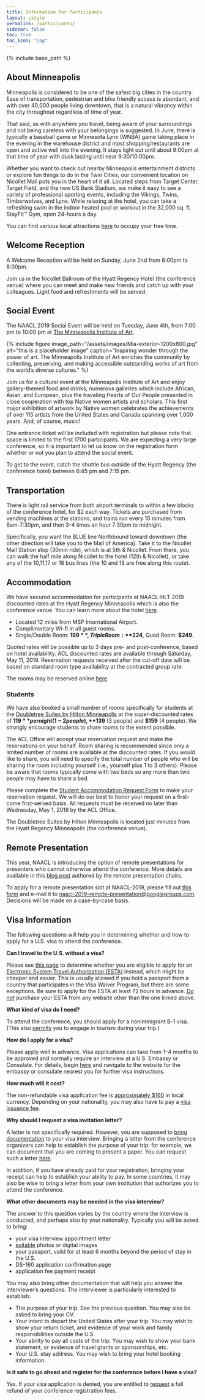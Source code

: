 ```yaml
---
title: Information for Participants
layout: single
permalink: /participants/
sidebar: false
toc: true
toc_icon: "cog"
---
```

{% include base_path %}

## About Minneapolis

Minneapolis is considered to be one of the safest big cities in the country. Ease of transportation, pedestrian and bike friendly access is abundant, and with over 40,000 people living downtown, that is a natural vibrancy within the city throughout regardless of time of year. 
 
That said, as with anywhere you travel, being aware of your surroundings and not being careless with your belongings is suggested. In June, there is typically a baseball game or Minnesota Lynx (WNBA) game taking place in the evening in the warehouse district and most shopping/restaurants are open and active well into the evening. It stays light out until about 9:00pm at that time of year with dusk lasting until near 9:30/10:00pm. 

Whether you want to check out nearby Minneapolis entertainment districts or explore fun things to do in the Twin Cities, our convenient location on Nicollet Mall puts you in the heart of it all. Located steps from Target Center, Target Field, and the new US Bank Stadium, we make it easy to see a variety of professional sporting events, including the Vikings, Twins, Timberwolves, and Lynx. While relaxing at the hotel, you can take a refreshing swim in the indoor heated pool or workout in the 32,000 sq. ft. StayFit™ Gym, open 24-hours a day.

You can find various local attractions [here](https://www.hyatt.com/en-US/hotel/minnesota/hyatt-regency-minneapolis/msprm/area-attractions) to occupy your free time.


## Welcome Reception

A Welcome Reception will be held on Sunday, June 2nd from 6:00pm to 8:00pm.

Join us in the Nicollet Ballroom of the Hyatt Regency Hotel (the conference venue) where you can meet and make new friends and catch up with your colleagues.  Light food and refreshments will be served.

## Social Event

The NAACL 2019 Social Event will be held on Tuesday, June 4th, from 7:00 pm to 10:00 pm at [The Minneapolis Institute of Art](https://new.artsmia.org/about/).

{% include figure image_path="/assets/images/Mia-exterior-1200x800.jpg" alt="this is a placeholder image" caption="Inspiring wonder through the power of art. The Minneapolis Institute of Art enriches the community by collecting, preserving, and making accessible outstanding works of art from the world’s diverse cultures." %}

Join us for a cultural event at the Minneapolis Institute of Art and enjoy gallery-themed food and drinks, numerous galleries which include African, Asian, and European, plus the traveling Hearts of Our People  presented in close cooperation with top Native women artists and scholars. This first major exhibition of artwork by Native women celebrates the achievements of over 115 artists from the United States and Canada spanning over 1,000 years. And, of course, music!

One entrance ticket will be included with registration but please note that space is limited to the first 1700 participants.  We are expecting a very large conference, so it is important to let us know on the registration form whether or not you plan to attend the social event.

To get to the event, catch the shuttle bus outside of the Hyatt Regency (the conference hotel) between 6:45 pm and 7:15 pm.

## Transportation

There is light rail service from both airport terminals to within a few blocks of the conference hotel, for $2 each way.  Tickets are purchased from vending machines at the stations, and trains run every 10 minutes from 6am-7:30pm, and then 3-4 times an hour 7:30pm to midnight.

Specifically, you want the BLUE line Northbound toward downtown (the other direction will take you to the Mall of America).  Take it to the Nicollet Mall Station stop (30min ride), which is at 5th & Nicollet. From there, you can walk the half mile along Nicollet to the hotel (12th & Nicollet), or take any of the 10,11,17 or 18 bus lines (the 10 and 18 are free along this route).

## Accommodation

We have secured accommodation for participants at NAACL-HLT 2019 discounted rates at the Hyatt Regency Minneapolis which is also the conference venue.  You can learn more about the hotel [here](https://www.hyatt.com/en-US/hotel/minnesota/hyatt-regency-minneapolis/msprm).

- Located 12 miles from MSP International Airport.
- Complimentary Wi-fi in all guest rooms.
- Single/Double Room: **$199**, Triple Room: **$224**, Quad Room: **$249**.

Quoted rates will be possible up to 3 days pre- and post-conference, based on hotel availability.  ACL discounted rates are available through Saturday, May 11, 2019. Reservation requests received after the cut-off date will be based on standard room type availability at the contracted group rate.

The rooms may be reserved online [here](https://www.hyatt.com/en-US/group-booking/MSPRM/G-CMPL).

### Students

We have also booked a small number of rooms specifically for students at the [Doubletree Suites by Hilton Minneapolis](https://doubletree3.hilton.com/en/hotels/minnesota/doubletree-suites-by-hilton-hotel-minneapolis-MSPLSDT/index.html) at the super-discounted rates of **$119** per night (1-2 people), **$139** (3 people) and **$159** (4 people). We strongly encourage students to share rooms to the extent possible.

The ACL Office will accept your reservation request and make the reservations on your behalf. Room sharing is recommended since only a limited number of rooms are available at the discounted rates. If you would like to share, you will need to specify the total number of people who will be sharing the room including yourself (i.e., yourself plus 1 to 3 others). Please be aware that rooms typically come with two beds so any more than two people may have to share a bed.

Please complete the [Student Accommodation Request Form](https://forms.office.com/Pages/ResponsePage.aspx?id=t-mmC7Ngrk-S835t3Z6bZaQKPumvKxxDqgDQK1a8-MVUREZJUVo4RDBaMTFSMUhJRVpaQkYyTjk1Uy4u)  to make your reservation request. We will do our best to honor your request on a first-come first-served basis. All requests must be received no later than Wednesday, May 1, 2019 by the ACL Office.

The Doubletree Suites by Hilton Minneapolis is located just minutes from the Hyatt Regency Minneapolis (the conference venue).

## Remote Presentation

This year, NAACL is introducing the option of remote presentations for presenters who cannot otherwise attend the conference. More details are available in this [blog post](/blog/remote-presentations/) authored by the remote presentation chairs.

To apply for a remote presentation slot at NAACL-2019, please fill out [this form](/downloads/telepresence_form.docx) and e-mail it to [naacl-2019-remote-presentation@googlegroups.com](mailto:naacl-2019-remote-presentation@googlegroups.com). Decisions will be made on a case-by-case basis.

## Visa Information

The following questions will help you in determining whether and how to apply for a U.S. visa to attend the conference. 

**Can I travel to the U.S. without a visa?**

Please see [this page](https://travel.state.gov/content/travel/en/us-visas/tourism-visit/visa-waiver-program.html) to determine whether you are eligible to apply for an [Electronic System Travel Authorization (ESTA)](https://esta.cbp.dhs.gov/) instead, which might be cheaper and easier.  This is usually allowed if you hold a passport from a country that participates in the Visa Waiver Program, but there are some exceptions.  Be sure to apply for the ESTA at least 72 hours in advance.  [_Do not_](https://visaguide.world/tips/how-to-avoid-esta-fraud/) purchase your ESTA from any website other than the one linked above.

**What kind of visa do I need?**

To attend the conference, you should apply for a nonimmigrant B-1 visa.  (This also [permits](https://www.cbp.gov/sites/default/files/documents/B-1%20permissible%20activities.pdf) you to engage in tourism during your trip.)

**How do I apply for a visa?**

Please apply well in advance.  Visa applications can take from 1&ndash;4 months to be approved and normally require an interview at a U.S. Embassy or Consulate.  For details, begin [here](https://travel.state.gov/content/travel/en/us-visas/tourism-visit/visitor.html) and navigate to the website for the embassy or consulate nearest you for further visa instructions.

**How much will it cost?**

The non-refundable visa application fee is [approximately $160](https://travel.state.gov/content/travel/en/us-visas/visa-information-resources/fees/fees-visa-services.html#temp) in local currency.  Depending on your nationality, you may also have to pay a [visa issuance fee](https://travel.state.gov/content/travel/en/us-visas/Visa-Reciprocity-and-Civil-Documents-by-Country.html).

**Why should I request a visa invitation letter?**

A letter is not specifically required.  However, you are supposed to [bring documentation](https://travel.state.gov/content/travel/en/us-visas/tourism-visit/visitor.html) to your visa interview.  Bringing a letter from the conference organizers can help to establish the purpose of your trip: for example, we can document that you are coming to present a paper.  You can request such a letter [here](https://bit.ly/2Xp9pnD).

In addition, if you have already paid for your registration, bringing your receipt can help to establish your ability to pay.  In some countries, it may also be wise to bring a letter from your own institution that authorizes you to attend the conference.

**What other documents may be needed in the visa interview?**

The answer to this question varies by the country where the interview is conducted, and perhaps also by your nationality.  Typically you will be asked to bring:
- your visa interview appointment letter
- [suitable](https://travel.state.gov/content/travel/en/us-visas/visa-information-resources/photos.html) photos or digital images
- your passport, valid for at least 6 months beyond the period of stay in the U.S.
- DS-160 application confirmation page
- application fee payment receipt

You may also bring other documentation that will help you answer the interviewer’s questions.  The interviewer is particularly interested to establish:
- The purpose of your trip.  See the previous question.  You may also be asked to bring your CV.
- Your intent to depart the United States after your trip.  You may wish to show your return ticket, and evidence of your work and family responsibilities outside the U.S.
- Your ability to pay all costs of the trip.  You may wish to show your bank statement, or evidence of travel grants or sponsorships, etc.
- Your U.S. stay address.  You may wish to bring your hotel booking information.

**Is it safe to go ahead and register for the conference before I have a visa?**

Yes. If your visa application is denied, you are entitled to [request](mailto:office@aclweb.org) a full refund of your conference registration fees.  

